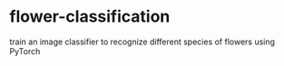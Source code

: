 # flower-classification

train an image classifier to recognize different species of flowers using PyTorch
